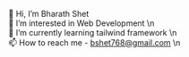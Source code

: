 👋 Hi, I’m Bharath Shet                                                                                                                                                  
👀 I’m interested in Web Development    \n                                                                                                                                                                                                                                                    															
🌱 I’m currently learning tailwind framework   \n                                                                                                                                                                                                                                 															
📫 How to reach me - bshet768@gmail.com	   \n                                                                                                                               																
<!---
Bharath-Shet1999/Bharath-Shet1999 is a ✨ special ✨ repository because its `README.md` (this file) appears on your GitHub profile.
You can click the Preview link to take a look at your changes.
--->
